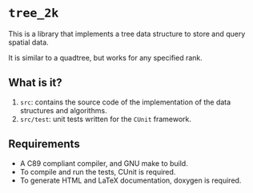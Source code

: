 # `tree_2k`
This is a library that implements a tree data structure to store and
query spatial data.

It is similar to a quadtree, but works for any specified rank.

## What is it?
1. `src`: contains the source code of the implementation of the data
    structures and algorithms.
1. `src/test`: unit tests written for the `CUnit` framework.

## Requirements
* A C89 compliant compiler, and GNU make to build.
* To compile and run the tests, CUnit is required.
* To generate HTML and LaTeX documentation, doxygen is required.
